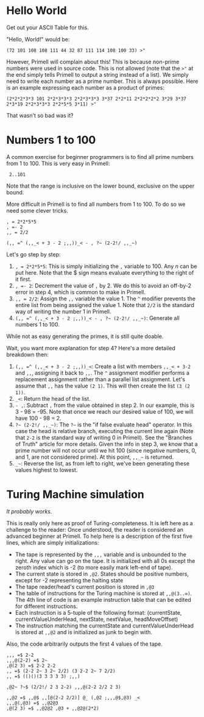 # Hello World

Get out your ASCII Table for this.

"Hello, World!" would be:

    (72 101 108 108 111 44 32 87 111 114 108 100 33) >"

However, Primell will complain about this! This is because non-prime numbers were used in source code. This is not allowed (note that the `>"` at the end simply tells Primell to output a string instead of a list). We simply need to write each number as a prime number. This is always possible. Here is an example expressing each number as a product of primes:

    (2*2*2*3*3 101 2*2*3*3*3 2*2*3*3*3 3*37 2*2*11 2*2*2*2*2 3*29 3*37 2*3*19 2*2*3*3*3 2*2*5*5 3*11) >"

That wasn't so bad was it?

# Numbers 1 to 100

A common exercise for beginner programmers is to find all prime numbers from 1 to 100. This is very easy in Primell:

     2..101

Note that the range is inclusive on the lower bound, exclusive on the upper bound.

More difficult in Primell is to find all numbers from 1 to 100. To do so we need some clever tricks.

	, = 2*2*5*5
	, =- 2
	,, = 2/2

	(,, =^ (,,_< + 3 - 2 ;,,))_< - , ?~ (2-2!/ ,,_~)

Let's go step by step:

 1. `, = 2*2*5*5`: This is simply initializing the `,` variable to 100. Any *n* can be put here. Note that the $ sign means evaluate everything to the right of it first.
 2. `, =- 2`: Decrement the value of `,` by 2. We do this to avoid an off-by-2 error in step 4, which is common to make in Primell.
 3. `,, = 2/2`: Assign the `,,` variable the value 1. The `^` modifier prevents the entire list from being assigned the value 1. Note that `2/2` is the standard way of writing the number 1 in Primell. 
 4. `(,, =^ (,,_< + 3 - 2 ;,,))_< - , ?~ (2-2!/ ,,_~)`: Generate all numbers 1 to 100.

While not as easy generating the primes, it is still quite doable.

Wait, you want more explanation for step 4? Here's a more detailed breakdown then:

 1. `(,, =^ (,,_< + 3 - 2 ;,,))_<`: Create a list with members `,,_< + 3-2` and `,,`, assigning it back to `,,`. The `^` assignment modifier performs a replacement assignment rather than a parallel list assignment. Let's assume that `,,` has the value `(2 1)`. This will then create the list `(3 (2 1))`.
 2. `_<`: Return the head of the list.
 3. `- ,`: Subtract `,` from the value obtained in step 2. In our example, this is 3 - 98 = -95. Note that once we reach our desired value of 100, we will have 100 - 98 = 2.
 4. `?~ (2-2!/ ,,_~)`: The `?~` is the "if false evaluate head" operator. In this case the head is relative branch, executing the current line again (Note that `2-2` is the standard way of writing 0 in Primell). See the "Branches of Truth" article for more details. Given the info in step 3, we know that a prime number will not occur until we hit 100 (since negative numbers, 0, and 1, are not considered prime). At this point, `,,_~` is returned. 
 5. `_~`: Reverse the list, as from left to right, we've been generating these values highest to lowest.


# Turing Machine simulation

_It probably works._

This is really only here as proof of Turing-completeness. It is left here as a challenge to the reader: Once understood, the reader is considered an advanced beginner at Primell. To help here is a description of the first five lines, which are simply initializations:
 
 - The tape is represented by the `,,,` variable and is unbounded to the right. Any value can go on the tape. It is initialized with all 0s except the zeroth index which is -2 (to more easily mark left-end of tape).
 - The current state is stored in `,@2`. States should be positive numbers, except for -2 representing the halting state
 - The tape reader/head's current position is stored in `,@3`
 - The table of instructions for the Turing machine is stored at `,,@(3..∞)`. The 4th line of code is an example instruction table that can be edited for different instructions.
 - Each instruction is a 5-tuple of the following format: (currentState, currentValueUnderHead, nextState, nextValue, headMoveOffset)
 - The instruction matching the currentState and currentValueUnderHead is stored at `,,@2` and is initialized as junk to begin with.

Also, the code arbitrarily outputs the first 4 values of the tape.

	,,, =$ 2-2
	,,,@(2-2) =$ 2~
	,@(2 3) =$ 2-2 2-2
	,, =$ (2-2 2~ 3 2~ 2/2) (3 2-2 2~ 7 2/2)
	,, =$ (()()(3 3 3 3 3) ;,,)

	,@2~ ?~$ (2/2!/ 2 3 2-2) ,,,@(2-2 2/2 2 3)

	,,@2 =$ ,,@$ ,,[@(2-2 2/2)] @_ (,@2 ;,,,@$,@3) _<
	,,,@(,@3) =$ ,,@2@3
	,@(2 3) =$ ,,@2@2 ,@3 + ,,@2@(2*2)
